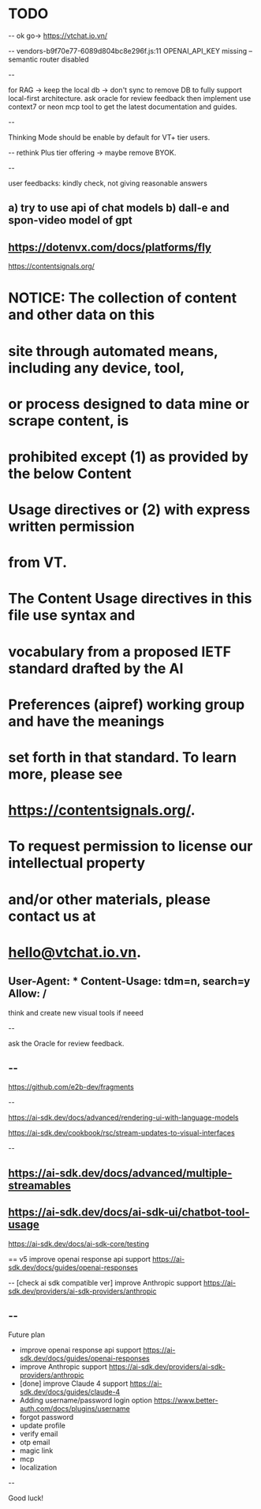 # TODO

--
ok go-> https://vtchat.io.vn/

--
vendors-b9f70e77-6089d804bc8e296f.js:11 OPENAI_API_KEY missing – semantic router disabled

--

for RAG -> keep the local db -> don't sync to remove DB to fully support local-first architecture.
ask oracle for review feedback then implement
use context7 or neon mcp tool to get the latest documentation and guides.

--

Thinking Mode should be enable by default for VT+ tier users.

--
rethink Plus tier offering -> maybe remove BYOK.

--

user feedbacks:
kindly check, not giving reasonable answers

a) try to use api of chat models
b) dall-e and spon-video model of gpt
--
https://dotenvx.com/docs/platforms/fly
--
https://contentsignals.org/

# NOTICE: The collection of content and other data on this

# site through automated means, including any device, tool,

# or process designed to data mine or scrape content, is

# prohibited except (1) as provided by the below Content

# Usage directives or (2) with express written permission

# from VT.

# The Content Usage directives in this file use syntax and

# vocabulary from a proposed IETF standard drafted by the AI

# Preferences (aipref) working group and have the meanings

# set forth in that standard. To learn more, please see

# https://contentsignals.org/.

# To request permission to license our intellectual property

# and/or other materials, please contact us at

# hello@vtchat.io.vn.

User-Agent: \*
Content-Usage: tdm=n, search=y
Allow: /
--
think and create new visual tools if neeed

--

ask the Oracle for review feedback.

## --

https://github.com/e2b-dev/fragments

--

https://ai-sdk.dev/docs/advanced/rendering-ui-with-language-models

https://ai-sdk.dev/cookbook/rsc/stream-updates-to-visual-interfaces

--

## https://ai-sdk.dev/docs/advanced/multiple-streamables

## https://ai-sdk.dev/docs/ai-sdk-ui/chatbot-tool-usage

https://ai-sdk.dev/docs/ai-sdk-core/testing

==
v5 improve openai response api support
https://ai-sdk.dev/docs/guides/openai-responses

--
[check ai sdk compatible ver] improve Anthropic support
https://ai-sdk.dev/providers/ai-sdk-providers/anthropic

## --

Future plan

- improve openai response api support https://ai-sdk.dev/docs/guides/openai-responses
- improve Anthropic support https://ai-sdk.dev/providers/ai-sdk-providers/anthropic
- [done] improve Claude 4 support https://ai-sdk.dev/docs/guides/claude-4
- Adding username/password login option https://www.better-auth.com/docs/plugins/username
- forgot password
- update profile
- verify email
- otp email
- magic link
- mcp
- localization

--

Good luck!
